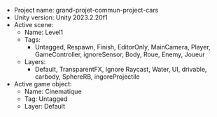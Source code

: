 <!-- UNITY CODE ASSIST INSTRUCTIONS START -->
- Project name: grand-projet-commun-project-cars
- Unity version: Unity 2023.2.20f1
- Active scene:
  - Name: Level1
  - Tags:
    - Untagged, Respawn, Finish, EditorOnly, MainCamera, Player, GameController, ignoreSensor, Body, Roue, Enemy, Joueur
  - Layers:
    - Default, TransparentFX, Ignore Raycast, Water, UI, drivable, carbody, SphereRB, ingoreProjectile
- Active game object:
  - Name: Cinematique
  - Tag: Untagged
  - Layer: Default
<!-- UNITY CODE ASSIST INSTRUCTIONS END -->